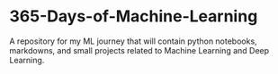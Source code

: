 # 365-Days-of-Machine-Learning
A repository for my ML journey that will contain python notebooks, markdowns, and small projects related to Machine Learning and Deep Learning.
